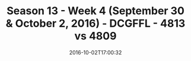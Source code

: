 ---
title: Season 13 - Week 4 (September 30 & October 2, 2016) - DCGFFL - 4813 vs 4809
teams_score:
- team: 4813
  score:
- team: 4809
  score: 6
mvp: C. Morse (Charcoal); M. Gander (Baby Blue)
game-ball: J. Batac (Charcoal); J. Clevenger (Baby Blue)
sportsperson: ''
season: 13
week: 4
date: '2016-10-02T17:00:32'
pageid: season-13-week-4-september-30-october-2-2016-4813-vs-4809
---